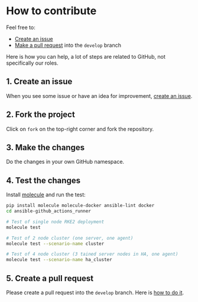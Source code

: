 # How to contribute

Feel free to:

- [Create an issue](https://help.github.com/articles/creating-an-issue/)
- [Make a pull request](https://services.github.com/on-demand/github-cli/open-pull-request-github) into the `develop` branch

Here is how you can help, a lot of steps are related to GitHub, not specifically our roles.

## 1. Create an issue

When you see some issue or have an idea for improvement, [create an issue](https://github.com/lablabs/ansible-role-rke2/issues).

## 2. Fork the project

Click on `fork` on the top-right corner and fork the repository.

## 3. Make the changes

Do the changes in your own GitHub namespace.

## 4. Test the changes

Install [molecule](https://molecule.readthedocs.io/en/stable/) and run the test:

```bash
pip install molecule molecule-docker ansible-lint docker
cd ansible-github_actions_runner

# Test of single node RKE2 deployment
molecule test

# Test of 2 node cluster (one server, one agent)
molecule test --scenario-name cluster

# Test of 4 node cluster (3 tained server nodes in HA, one agent)
molecule test --scenario-name ha_cluster
```

## 5. Create a pull request

Please create a pull request into the `develop` branch. Here is [how to do it](https://help.github.com/en/github/collaborating-with-issues-and-pull-requests/creating-a-pull-request-from-a-fork).
